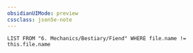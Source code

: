 ```yaml
---
obsidianUIMode: preview
cssclass: json5e-note
---
```

```dataview
LIST FROM "6. Mechanics/Bestiary/Fiend" WHERE file.name != this.file.name
```